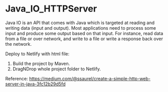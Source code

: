 # Java_IO_HTTPServer

Java IO is an API that comes with Java which is targeted at reading and writing data (input and output). Most applications need to process some input and produce some output based on that input. For instance, read data from a file or over network, and write to a file or write a response back over the network.

Deploy to Netlify with html file:
1. Build the project by Maven.
2. DragNDrop whole project folder to Netlify.

Reference: https://medium.com/@ssaurel/create-a-simple-http-web-server-in-java-3fc12b29d5fd

